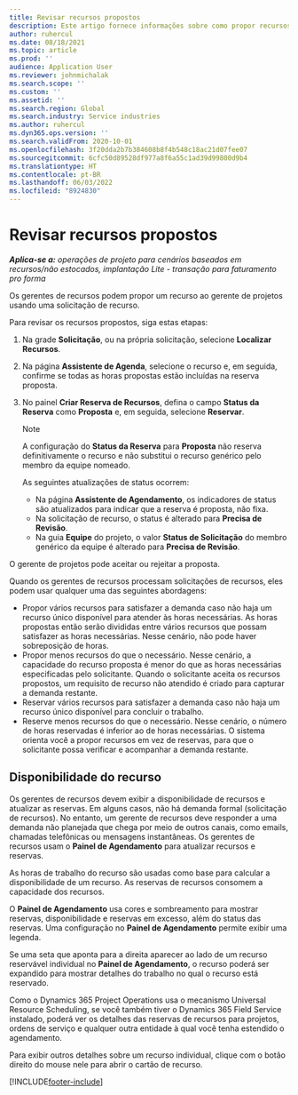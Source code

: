 ```yaml
---
title: Revisar recursos propostos
description: Este artigo fornece informações sobre como propor recursos de projeto.
author: ruhercul
ms.date: 08/18/2021
ms.topic: article
ms.prod: ''
audience: Application User
ms.reviewer: johnmichalak
ms.search.scope: ''
ms.custom: ''
ms.assetid: ''
ms.search.region: Global
ms.search.industry: Service industries
ms.author: ruhercul
ms.dyn365.ops.version: ''
ms.search.validFrom: 2020-10-01
ms.openlocfilehash: 3f20dda2b7b384608b8f4b548c18ac21d07fee07
ms.sourcegitcommit: 6cfc50d89528df977a8f6a55c1ad39d99800d9b4
ms.translationtype: HT
ms.contentlocale: pt-BR
ms.lasthandoff: 06/03/2022
ms.locfileid: "8924830"
---
```

# <a name="review-proposed-resources"></a>Revisar recursos propostos

_**Aplica-se a:** operações de projeto para cenários baseados em recursos/não estocados, implantação Lite - transação para faturamento pro forma_

Os gerentes de recursos podem propor um recurso ao gerente de projetos usando uma solicitação de recurso.

Para revisar os recursos propostos, siga estas etapas:

1. Na grade **Solicitação**, ou na própria solicitação, selecione **Localizar Recursos**.
2. Na página **Assistente de Agenda**, selecione o recurso e, em seguida, confirme se todas as horas propostas estão incluídas na reserva proposta.
3. No painel **Criar Reserva de Recursos**, defina o campo **Status da Reserva** como **Proposta** e, em seguida, selecione **Reservar**.

    > [!NOTE]
    > A configuração do **Status da Reserva** para **Proposta** não reserva definitivamente o recurso e não substitui o recurso genérico pelo membro da equipe nomeado.

    As seguintes atualizações de status ocorrem:

    - Na página **Assistente de Agendamento**, os indicadores de status são atualizados para indicar que a reserva é proposta, não fixa.
    - Na solicitação de recurso, o status é alterado para **Precisa de Revisão**.
    - Na guia **Equipe** do projeto, o valor **Status de Solicitação** do membro genérico da equipe é alterado para **Precisa de Revisão**.

O gerente de projetos pode aceitar ou rejeitar a proposta.

Quando os gerentes de recursos processam solicitações de recursos, eles podem usar qualquer uma das seguintes abordagens:

- Propor vários recursos para satisfazer a demanda caso não haja um recurso único disponível para atender às horas necessárias. As horas propostas então serão divididas entre vários recursos que possam satisfazer as horas necessárias. Nesse cenário, não pode haver sobreposição de horas.
- Propor menos recursos do que o necessário. Nesse cenário, a capacidade do recurso proposta é menor do que as horas necessárias especificadas pelo solicitante. Quando o solicitante aceita os recursos propostos, um requisito de recurso não atendido é criado para capturar a demanda restante.
- Reservar vários recursos para satisfazer a demanda caso não haja um recurso único disponível para concluir o trabalho.
- Reserve menos recursos do que o necessário. Nesse cenário, o número de horas reservadas é inferior ao de horas necessárias. O sistema orienta você a propor recursos em vez de reservas, para que o solicitante possa verificar e acompanhar a demanda restante.

## <a name="resource-availability"></a>Disponibilidade do recurso

Os gerentes de recursos devem exibir a disponibilidade de recursos e atualizar as reservas. Em alguns casos, não há demanda formal (solicitação de recursos). No entanto, um gerente de recursos deve responder a uma demanda não planejada que chega por meio de outros canais, como emails, chamadas telefônicas ou mensagens instantâneas. Os gerentes de recursos usam o **Painel de Agendamento** para atualizar recursos e reservas.

As horas de trabalho do recurso são usadas como base para calcular a disponibilidade de um recurso. As reservas de recursos consomem a capacidade dos recursos.

O **Painel de Agendamento** usa cores e sombreamento para mostrar reservas, disponibilidade e reservas em excesso, além do status das reservas. Uma configuração no **Painel de Agendamento** permite exibir uma legenda.

Se uma seta que aponta para a direita aparecer ao lado de um recurso reservável individual no **Painel de Agendamento**, o recurso poderá ser expandido para mostrar detalhes do trabalho no qual o recurso está reservado.

Como o Dynamics 365 Project Operations usa o mecanismo Universal Resource Scheduling, se você também tiver o Dynamics 365 Field Service instalado, poderá ver os detalhes das reservas de recursos para projetos, ordens de serviço e qualquer outra entidade à qual você tenha estendido o agendamento.

Para exibir outros detalhes sobre um recurso individual, clique com o botão direito do mouse nele para abrir o cartão de recurso.



[!INCLUDE[footer-include](../includes/footer-banner.md)]
